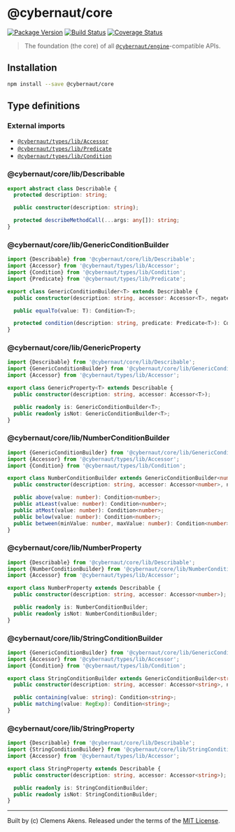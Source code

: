 # @cybernaut/core

[![Package Version][badge-npm-image]][badge-npm-link]
[![Build Status][badge-travis-image]][badge-travis-link]
[![Coverage Status][badge-coveralls-image]][badge-coveralls-link]

> The foundation (the core) of all [`@cybernaut/engine`][package-engine]-compatible APIs.

## Installation

```sh
npm install --save @cybernaut/core
```

## Type definitions

### External imports

- [`@cybernaut/types/lib/Accessor`][type-definition-accessor]
- [`@cybernaut/types/lib/Predicate`][type-definition-predicate]
- [`@cybernaut/types/lib/Condition`][type-definition-condition]

### @cybernaut/core/lib/Describable

```ts
export abstract class Describable {
  protected description: string;

  public constructor(description: string);

  protected describeMethodCall(...args: any[]): string;
}
```

### @cybernaut/core/lib/GenericConditionBuilder

```ts
import {Describable} from '@cybernaut/core/lib/Describable';
import {Accessor} from '@cybernaut/types/lib/Accessor';
import {Condition} from '@cybernaut/types/lib/Condition';
import {Predicate} from '@cybernaut/types/lib/Predicate';

export class GenericConditionBuilder<T> extends Describable {
  public constructor(description: string, accessor: Accessor<T>, negated: boolean);

  public equalTo(value: T): Condition<T>;

  protected condition(description: string, predicate: Predicate<T>): Condition<T>;
}
```

### @cybernaut/core/lib/GenericProperty

```ts
import {Describable} from '@cybernaut/core/lib/Describable';
import {GenericConditionBuilder} from '@cybernaut/core/lib/GenericConditionBuilder';
import {Accessor} from '@cybernaut/types/lib/Accessor';

export class GenericProperty<T> extends Describable {
  public constructor(description: string, accessor: Accessor<T>);

  public readonly is: GenericConditionBuilder<T>;
  public readonly isNot: GenericConditionBuilder<T>;
}
```

### @cybernaut/core/lib/NumberConditionBuilder

```ts
import {GenericConditionBuilder} from '@cybernaut/core/lib/GenericConditionBuilder';
import {Accessor} from '@cybernaut/types/lib/Accessor';
import {Condition} from '@cybernaut/types/lib/Condition';

export class NumberConditionBuilder extends GenericConditionBuilder<number> {
  public constructor(description: string, accessor: Accessor<number>, negated: boolean);

  public above(value: number): Condition<number>;
  public atLeast(value: number): Condition<number>;
  public atMost(value: number): Condition<number>;
  public below(value: number): Condition<number>;
  public between(minValue: number, maxValue: number): Condition<number>;
}
```

### @cybernaut/core/lib/NumberProperty

```ts
import {Describable} from '@cybernaut/core/lib/Describable';
import {NumberConditionBuilder} from '@cybernaut/core/lib/NumberConditionBuilder';
import {Accessor} from '@cybernaut/types/lib/Accessor';

export class NumberProperty extends Describable {
  public constructor(description: string, accessor: Accessor<number>);

  public readonly is: NumberConditionBuilder;
  public readonly isNot: NumberConditionBuilder;
}
```

### @cybernaut/core/lib/StringConditionBuilder

```ts
import {GenericConditionBuilder} from '@cybernaut/core/lib/GenericConditionBuilder';
import {Accessor} from '@cybernaut/types/lib/Accessor';
import {Condition} from '@cybernaut/types/lib/Condition';

export class StringConditionBuilder extends GenericConditionBuilder<string> {
  public constructor(description: string, accessor: Accessor<string>, negated: boolean);

  public containing(value: string): Condition<string>;
  public matching(value: RegExp): Condition<string>;
}
```

### @cybernaut/core/lib/StringProperty

```ts
import {Describable} from '@cybernaut/core/lib/Describable';
import {StringConditionBuilder} from '@cybernaut/core/lib/StringConditionBuilder';
import {Accessor} from '@cybernaut/types/lib/Accessor';

export class StringProperty extends Describable {
  public constructor(description: string, accessor: Accessor<string>);

  public readonly is: StringConditionBuilder;
  public readonly isNot: StringConditionBuilder;
}
```

---
Built by (c) Clemens Akens. Released under the terms of the [MIT License][cybernaut-license].

[badge-npm-image]: https://img.shields.io/npm/v/@cybernaut/core.svg
[badge-npm-link]: https://www.npmjs.com/package/@cybernaut/core
[badge-travis-image]: https://travis-ci.org/clebert/cybernaut.svg?branch=master
[badge-travis-link]: https://travis-ci.org/clebert/cybernaut
[badge-coveralls-image]: https://coveralls.io/repos/github/clebert/cybernaut/badge.svg?branch=master
[badge-coveralls-link]: https://coveralls.io/github/clebert/cybernaut?branch=master

[cybernaut-license]: https://github.com/clebert/cybernaut/blob/master/LICENSE

[package-engine]: https://github.com/clebert/cybernaut/tree/master/@cybernaut/engine

[type-definition-accessor]: https://github.com/clebert/cybernaut/tree/master/@cybernaut/types#cybernauttypeslibaccessor
[type-definition-condition]: https://github.com/clebert/cybernaut/tree/master/@cybernaut/types#cybernauttypeslibcondition
[type-definition-predicate]: https://github.com/clebert/cybernaut/tree/master/@cybernaut/types#cybernauttypeslibpredicate
